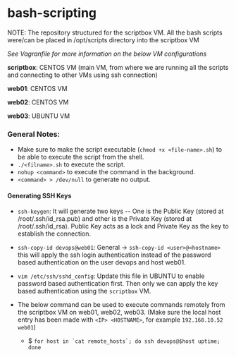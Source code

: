 # bash-scripting

NOTE: The repository structured for the scriptbox VM. All the bash scripts were/can be placed in /opt/scripts directory into the scriptbox VM

_See Vagranfile for more information on the below VM configurations_

**scriptbox**: CENTOS VM (main VM, from where we are running all the scripts and connecting to other VMs using ssh connection)

**web01**: CENTOS VM

**web02**: CENTOS VM

**web03**: UBUNTU VM

### General Notes:

- Make sure to make the script executable (`chmod +x <file-name>.sh`) to be able to execute the script from the shell.
- `./<filname>.sh` to execute the script.
- `nohup <command>` to execute the command in the background.
- `<command> > /dev/null` to generate no output.

#### Generating SSH Keys

- `ssh-keygen`: It will generate two keys -- One is the Public Key (stored at /root/.ssh/id_rsa.pub) and other is the Private Key (stored at /root/.ssh/id_rsa). Public Key acts as a lock and Private Key as the key to establish the connection.

- `ssh-copy-id devops@web01`: General -> `ssh-copy-id <user>@<hostname>` this will apply the ssh login authentication instead of the password based authentication on the user devops and host web01.

- `vim /etc/ssh/sshd_config`: Update this file in UBUNTU to enable password based authentication first. Then only we can apply the key based authentication using the `scriptbox` VM.

- The below command can be used to execute commands remotely from the scriptbox VM on web01, web02, web03. (Make sure the local host entry has been made with `<IP> <HOSTNAME>`, for example `192.168.10.52 web01`)

  - $ `` for host in `cat remote_hosts`; do ssh devops@$host uptime; done ``
